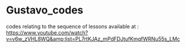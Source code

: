 # Gustavo_codes
codes relating to the sequence of lessons available at : https://www.youtube.com/watch?v=v6w_zVHL8WQ&amp;list=PL7rtKJAz_mPdFDJtufKmqfWRNu55s_LMc
